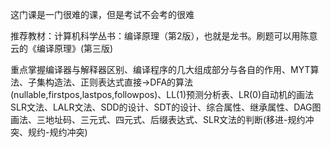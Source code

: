 这门课是一门很难的课，但是考试不会考的很难

推荐教材：计算机科学丛书：编译原理（第2版），也就是龙书。刷题可以用陈意云的《编译原理》(第三版)


重点掌握编译器与解释器区别、编译程序的几大组成部分与各自的作用、MYT算法、子集构造法、正则表达式直接→DFA的算法(nullable,firstpos,lastpos,followpos)、LL(1)预测分析表、LR(0)自动机的画法
SLR文法、LALR文法、SDD的设计、SDT的设计、综合属性、继承属性、DAG图画法、三地址码、三元式、四元式、后缀表达式、SLR文法的判断(移进-规约冲突、规约-规约冲突)
